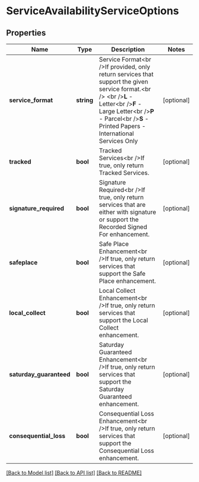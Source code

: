 # ServiceAvailabilityServiceOptions

## Properties
Name | Type | Description | Notes
------------ | ------------- | ------------- | -------------
**service_format** | **string** | Service Format&lt;br /&gt;If provided, only return services that support the given service format.&lt;br /&gt;            &lt;br /&gt;**L** - Letter&lt;br /&gt;**F** - Large Letter&lt;br /&gt;**P** - Parcel&lt;br /&gt;**S** - Printed Papers - International Services Only | [optional] 
**tracked** | **bool** | Tracked Services&lt;br /&gt;If true, only return Tracked Services. | [optional] 
**signature_required** | **bool** | Signature Required&lt;br /&gt;If true, only return services that are either with signature or support the Recorded Signed For enhancement. | [optional] 
**safeplace** | **bool** | Safe Place Enhancement&lt;br /&gt;If true, only return services that support the Safe Place enhancement. | [optional] 
**local_collect** | **bool** | Local Collect Enhancement&lt;br /&gt;If true, only return services that support the Local Collect enhancement. | [optional] 
**saturday_guaranteed** | **bool** | Saturday Guaranteed Enhancement&lt;br /&gt;If true, only return services that support the Saturday Guaranteed enhancement. | [optional] 
**consequential_loss** | **bool** | Consequential Loss Enhancement&lt;br /&gt;If true, only return services that support the Consequential Loss enhancement. | [optional] 

[[Back to Model list]](../README.md#documentation-for-models) [[Back to API list]](../README.md#documentation-for-api-endpoints) [[Back to README]](../README.md)


